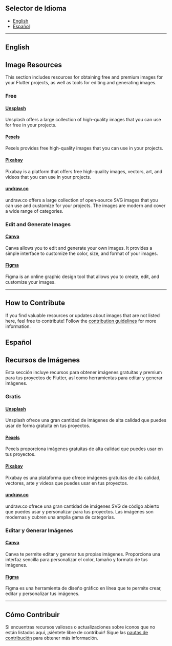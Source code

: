 ## Selector de Idioma

- [ English](#english)
- [ Español](#español)

---

## English

## Image Resources

This section includes resources for obtaining free and premium images for your Flutter projects, as well as tools for editing and generating images.

### Free

#### [Unsplash](https://unsplash.com)

Unsplash offers a large collection of high-quality images that you can use for free in your projects.

#### [Pexels](https://www.pexels.com)

Pexels provides free high-quality images that you can use in your projects.

#### [Pixabay](https://pixabay.com)

Pixabay is a platform that offers free high-quality images, vectors, art, and videos that you can use in your projects.

#### [undraw.co](https://undraw.co)

undraw.co offers a large collection of open-source SVG images that you can use and customize for your projects. The images are modern and cover a wide range of categories.

### Edit and Generate Images

#### [Canva](https://www.canva.com)

Canva allows you to edit and generate your own images. It provides a simple interface to customize the color, size, and format of your images.

#### [Figma](https://www.figma.com)

Figma is an online graphic design tool that allows you to create, edit, and customize your images.

---

## How to Contribute

If you find valuable resources or updates about images that are not listed here, feel free to contribute! Follow the [contribution guidelines](/CONTRIBUTING.md) for more information.

## Español

## Recursos de Imágenes

Esta sección incluye recursos para obtener imágenes gratuitas y premium para tus proyectos de Flutter, así como herramientas para editar y generar imágenes.

### Gratis

#### [Unsplash](https://unsplash.com)

Unsplash ofrece una gran cantidad de imágenes de alta calidad que puedes usar de forma gratuita en tus proyectos.

#### [Pexels](https://www.pexels.com)

Pexels proporciona imágenes gratuitas de alta calidad que puedes usar en tus proyectos.

#### [Pixabay](https://pixabay.com)

Pixabay es una plataforma que ofrece imágenes gratuitas de alta calidad, vectores, arte y videos que puedes usar en tus proyectos.

#### [undraw.co](https://undraw.co)

undraw.co ofrece una gran cantidad de imágenes SVG de código abierto que puedes usar y personalizar para tus proyectos. Las imágenes son modernas y cubren una amplia gama de categorías.

### Editar y Generar Imágenes

#### [Canva](https://www.canva.com)

Canva te permite editar y generar tus propias imágenes. Proporciona una interfaz sencilla para personalizar el color, tamaño y formato de tus imágenes.

#### [Figma](https://www.figma.com)

Figma es una herramienta de diseño gráfico en línea que te permite crear, editar y personalizar tus imágenes.

---

## Cómo Contribuir

Si encuentras recursos valiosos o actualizaciones sobre iconos que no están listados aquí, ¡siéntete libre de contribuir! Sigue las [pautas de contribución](/CONTRIBUTING.md) para obtener más información.
